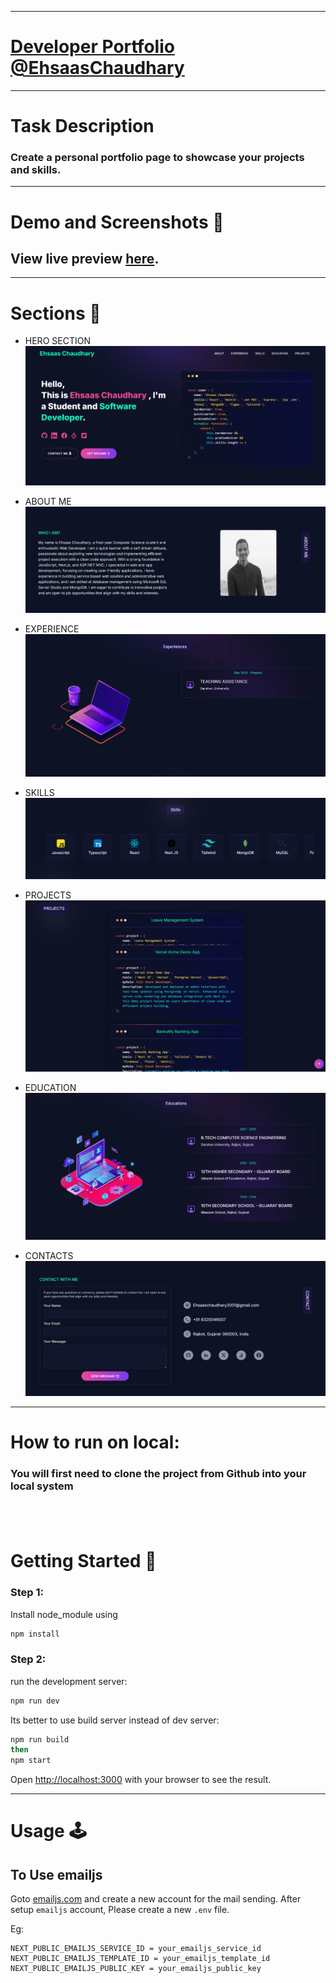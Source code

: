 

---
# [Developer Portfolio @EhsaasChaudhary ](https://github.com/EhsaasChaudhary)

---

# Task Description

### Create a personal portfolio page to showcase your projects and skills.

---

# Demo and Screenshots :movie_camera:

## View live preview [here](https://ec-developer-portfolio.vercel.app).


---

# Sections :bookmark:

- HERO SECTION
![](./public/image/hero.png)

- ABOUT ME
![](./public/image/about.png)

- EXPERIENCE
![](./public/image/experience.png)

- SKILLS
![](./public/image/skills.png)

- PROJECTS
![](./public/image/projects.png)

- EDUCATION
![](./public/image/education.png)

- CONTACTS
![](./public/image/contact.png)

---

# How to run on local:

### You will first need to clone the project from Github into your local system


## <br />

# Getting Started :dart:

### Step 1:
Install node_module using 
```bash
npm install
```

### Step 2:
run the development server:

```bash
npm run dev
```
Its better to use build server instead of dev server:
```bash
npm run build
then
npm start
```

Open [http://localhost:3000](http://localhost:3000) with your browser to see the result.

---

# Usage :joystick:
## To Use emailjs

Goto [emailjs.com](https://www.emailjs.com/) and create a new account for the mail sending. After setup `emailjs` account, Please create a new `.env` file.

Eg:

```env
NEXT_PUBLIC_EMAILJS_SERVICE_ID = your_emailjs_service_id
NEXT_PUBLIC_EMAILJS_TEMPLATE_ID = your_emailjs_template_id
NEXT_PUBLIC_EMAILJS_PUBLIC_KEY = your_emailjs_public_key
```

